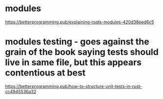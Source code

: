 
# modules
https://betterprogramming.pub/explaining-rusts-modules-420d38eed6c5

# modules testing - goes against the grain of the book saying tests should live in same file, but this appears contentious at best
https://betterprogramming.pub/how-to-structure-unit-tests-in-rust-cc4945536a32
